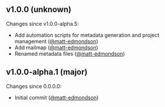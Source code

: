 ## v1.0.0 (unknown)

Changes since v1.0.0-alpha.5:

- Add automation scripts for metadata generation and project management ([@matt-edmondson](https://github.com/matt-edmondson))
- Add mailmap ([@matt-edmondson](https://github.com/matt-edmondson))
- Renamed metadata files ([@matt-edmondson](https://github.com/matt-edmondson))

## v1.0.0-alpha.1 (major)

Changes since 0.0.0.0:

- Initial commit ([@matt-edmondson](https://github.com/matt-edmondson))


